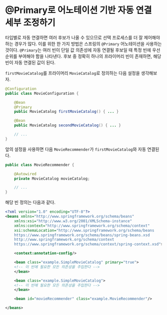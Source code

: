 # @Primary로 어노테이션 기반 자동 연결 세부 조정하기

타입별로 자동 연결하면 여러 후보가 나올 수 있으므로 선택 프로세스를 더 잘 제어해야 하는 경우가 많다. 이를 위한 한 가지 방법은 스프링의 `@Primary` 어노테이션을 사용하는 것이다. `@Primary`는 여러 빈이 단일 값 의존성에 자동 연결될 후보일 때 특정 빈에 우선순위를 부여해야 함을 나타낸다. 후보 중 정확히 하나의 프라이머리 빈이 존재하면, 해당 빈이 자동 연결된 값이 된다.

`firstMovieCatalog`를 프라이머리 `MovieCatalog`로 정의하는 다음 설정을 생각해보자.

```java
@Configuration
public class MovieConfiguration {

    @Bean
    @Primary
    public MovieCatalog firstMovieCatalog() { ... }

    @Bean
    public MovieCatalog secondMovieCatalog() { ... }

    // ...
}
```

앞의 설정을 사용하면 다음 `MovieRecommender`가 `firstMovieCatalog`와 자동 연결된다.

```java
public class MovieRecommender {

    @Autowired
    private MovieCatalog movieCatalog;

    // ...
}
```

해당 빈 정의는 다음과 같다.

```xml
<?xml version="1.0" encoding="UTF-8"?>
<beans xmlns="http://www.springframework.org/schema/beans"
    xmlns:xsi="http://www.w3.org/2001/XMLSchema-instance"
    xmlns:context="http://www.springframework.org/schema/context"
    xsi:schemaLocation="http://www.springframework.org/schema/beans
	https://www.springframework.org/schema/beans/spring-beans.xsd
	http://www.springframework.org/schema/context
	https://www.springframework.org/schema/context/spring-context.xsd">

    <context:annotation-config/>

    <bean class="example.SimpleMovieCatalog" primary="true">
	<!-- 이 빈에 필요한 모든 의존성을 주입한다 -->
    </bean>

    <bean class="example.SimpleMovieCatalog">
	<!-- 이 빈에 필요한 모든 의존성을 주입한다 -->
    </bean>

    <bean id="movieRecommender" class="example.MovieRecommender"/>

</beans>
```
